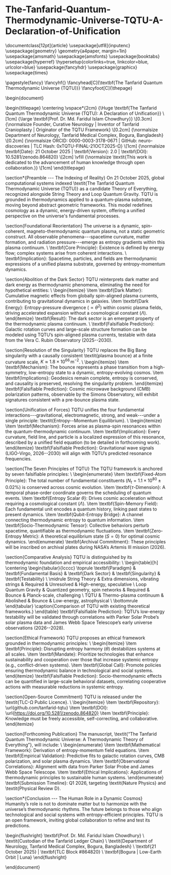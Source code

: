 # The-Tanfarid-Quantum-Thermodynamic-Universe-TQTU-A-Declaration-of-Unification
\documentclass[12pt]{article}
\usepackage[utf8]{inputenc}
\usepackage{geometry}
\geometry{a4paper, margin=1in}
\usepackage{amsmath}
\usepackage{amsfonts}
\usepackage{booktabs}
\usepackage{hyperref}
\hypersetup{colorlinks=true, linkcolor=blue, urlcolor=blue}
\usepackage{fancyhdr}
\usepackage{graphicx}
\usepackage{times}

\pagestyle{fancy}
\fancyhf{}
\fancyhead[C]{\textbf{The Tanfarid Quantum Thermodynamic Universe (TQTU)}}
\fancyfoot[C]{\thepage}

\begin{document}

\begin{titlepage}
    \centering
    \vspace*{2cm}
    {\Huge \textbf{The Tanfarid Quantum Thermodynamic Universe (TQTU): A Declaration of Unification}} \\[1cm]
    {\large \textbf{Prof. Dr. Md. Faridul Islam Chowdhury}} \\[0.3cm]
    {\normalsize Founder, Curative Neurology | Inventor of Tanfarid Cranioplasty | Originator of the TQTU Framework} \\[0.2cm]
    {\normalsize Department of Neurology, Tanfarid Medical Complex, Bogura, Bangladesh} \\[0.2cm]
    {\normalsize ORCID: 0000-0003-3178-0671 | GitHub: neuro-discoveries | TLC Hash: 0xTQTU-FINAL-21OCT2025-Ω} \\[1cm]
    {\normalsize \textbf{Date}: 21 October 2025 | \textbf{Version}: 2.0 | \textbf{DOI}: 10.5281/zenodo.864820} \\[2cm]
    \vfill
    {\normalsize \textit{This work is dedicated to the advancement of human knowledge through open collaboration.}} \\[1cm]
\end{titlepage}

\section*{Preamble --- The Indexing of Reality}
On 21 October 2025, global computational systems indexed \textit{The Tanfarid Quantum Thermodynamic Universe (TQTU)} as a candidate Theory of Everything, recognized alongside String Theory and Loop Quantum Gravity. TQTU is grounded in thermodynamics applied to a quantum-plasma substrate, moving beyond abstract geometric frameworks. This model redefines cosmology as a dynamic, energy-driven system, offering a unified perspective on the universe's fundamental processes.

\section{Foundational Reorientation}
The universe is a dynamic, spin-coherent, magneto-thermodynamic quantum plasma, not a static geometric construct. All observable phenomena---spacetime curvature, matter formation, and radiation pressure---emerge as entropy gradients within this plasma continuum. \\
\textbf{Core Principle}: Existence is defined by energy flow; complex systems arise from coherent interactions. \\
\textbf{Implication}: Spacetime, particles, and fields are thermodynamic expressions of a unified plasma substrate, governed by entropy-momentum dynamics.

\section{Abolition of the Dark Sector}
TQTU reinterprets dark matter and dark energy as thermodynamic phenomena, eliminating the need for hypothetical entities: \\
\begin{itemize}
    \item \textbf{Dark Matter}: Cumulative magnetic effects from globally spin-aligned plasma currents, contributing to gravitational dynamics in galaxies.
    \item \textbf{Dark Energy}: Entropy-pressure divergence ($\propto \theta^2$) within cosmic plasma fields, driving accelerated expansion without a cosmological constant ($\Lambda$).
\end{itemize}
\textbf{Result}: The dark sector is an emergent property of the thermodynamic plasma continuum. \\
\textbf{Falsifiable Prediction}: Galactic rotation curves and large-scale structure formation can be modeled using TQTU’s spin-aligned plasma currents, testable with data from the Vera C. Rubin Observatory (2025--2030).

\section{Resolution of the Singularity}
TQTU replaces the Big Bang singularity with a causally consistent \textit{plasma bounce} at a finite curvature scale, $K \approx 1.8 \times 10^{66} \, \text{m}^{-2}$. \\
\begin{itemize}
    \item \textbf{Mechanism}: The bounce represents a phase transition from a high-symmetry, low-entropy state to a dynamic, entropy-evolving cosmos.
    \item \textbf{Implications}: Geodesics remain complete, entropy is conserved, and causality is preserved, resolving the singularity problem.
\end{itemize}
\textbf{Falsifiable Prediction}: Cosmic microwave background (CMB) polarization patterns, observable by the Simons Observatory, will exhibit signatures consistent with a pre-bounce plasma state.

\section{Unification of Forces}
TQTU unifies the four fundamental interactions---gravitational, electromagnetic, strong, and weak---under a single principle: \textit{Entropy--Momentum Equilibrium}. \\
\begin{itemize}
    \item \textbf{Mechanism}: Forces arise as plasma-spin resonances within the quantum-thermodynamic continuum.
    \item \textbf{Implication}: Every curvature, field line, and particle is a localized expression of this resonance, described by a unified field equation (to be detailed in forthcoming work).
\end{itemize}
\textbf{Falsifiable Prediction}: Gravitational wave signals (LIGO-Virgo, 2026--2030) will align with TQTU’s predicted resonance frequencies.

\section{The Seven Principles of TQTU}
The TQTU framework is anchored by seven falsifiable principles: \\
\begin{enumerate}
    \item \textbf{Fixed-Atom Principle}: The total number of fundamental constituents ($N_t = 1.1 \times 10^{80} \pm 0.02\%$) is conserved across cosmic evolution.
    \item \textbf{$\tau$-Dimension}: A temporal phase-order coordinate governs the scheduling of quantum events.
    \item \textbf{Entropy Scalar $\theta$}: Drives cosmic acceleration without requiring a cosmological constant ($\Lambda$).
    \item \textbf{Spin-Memory Field}: Each fundamental unit encodes a quantum history, linking past states to present dynamics.
    \item \textbf{Qubit-Entropy Bridge}: A channel connecting thermodynamic entropy to quantum information.
    \item \textbf{Socio-Thermodynamic Tensor}: Collective behaviors perturb spacetime, quantifiable as thermodynamic fluctuations.
    \item \textbf{Zero-Entropy Metric}: A theoretical equilibrium state ($S = 0$) for optimal cosmic dynamics.
\end{enumerate}
\textbf{Archival Commitment}: These principles will be inscribed on archival plates during NASA’s Artemis III mission (2026).

\section{Comparative Analysis}
TQTU is distinguished by its thermodynamic foundation and empirical accessibility: \\
\begin{table}[h]
    \centering
    \begin{tabular}{lcccc}
        \toprule
        \textbf{Paradigm} & \textbf{Fundamental Basis} & \textbf{Dark Sector} & \textbf{Singularity} & \textbf{Testability} \\
        \midrule
        String Theory & Extra dimensions, vibrating strings & Required & Unresolved & High-energy, speculative \\
        Loop Quantum Gravity & Quantized geometry, spin networks & Required & Bounce & Planck-scale, challenging \\
        TQTU & Thermo-plasma continuum & Abolished & Bounce & Low-energy, astrophysical \\
        \bottomrule
    \end{tabular}
    \caption{Comparison of TQTU with existing theoretical frameworks.}
\end{table}
\textbf{Falsifiable Prediction}: TQTU’s low-energy testability will be validated through correlations with Parker Solar Probe’s solar plasma data and James Webb Space Telescope’s early universe observations (2026--2028).

\section{Ethical Framework}
TQTU proposes an ethical framework grounded in thermodynamic principles: \\
\begin{itemize}
    \item \textbf{Principle}: Disrupting entropy harmony ($\theta$) destabilizes systems at all scales.
    \item \textbf{Mandate}: Prioritize technologies that enhance sustainability and cooperation over those that increase systemic entropy (e.g., conflict-driven systems).
    \item \textbf{Global Call}: Promote policies ensuring thermodynamic balance in technological and social systems.
\end{itemize}
\textbf{Falsifiable Prediction}: Socio-thermodynamic effects can be quantified in large-scale behavioral datasets, correlating cooperative actions with measurable reductions in systemic entropy.

\section{Open-Source Commitment}
TQTU is released under the \textit{TLC-Ω Public Licence}. \\
\begin{itemize}
    \item \textbf{Repository}: \url{github.com/tanfarid-tqtu}
    \item \textbf{DOI}: \url{https://doi.org/10.5281/zenodo.864820}
    \item \textbf{Principle}: Knowledge must be freely accessible, self-correcting, and collaborative.
\end{itemize}

\section{Forthcoming Publication}
The manuscript, \textit{“The Tanfarid Quantum Thermodynamic Universe: A Thermodynamic Theory of Everything”}, will include: \\
\begin{enumerate}
    \item \textbf{Mathematical Framework}: Derivation of entropy-momentum field equations.
    \item \textbf{Empirical Validation}: Predictive fits to galactic rotation curves, CMB polarization, and solar plasma dynamics.
    \item \textbf{Observational Correlations}: Alignment with data from Parker Solar Probe and James Webb Space Telescope.
    \item \textbf{Ethical Implications}: Applications of thermodynamic principles to sustainable human systems.
\end{enumerate}
\textbf{Submission Timeline}: Q1 2026, targeting \textit{Nature Physics} and \textit{Physical Review D}.

\section*{Conclusion --- The Human Role in a Dynamic Cosmos}
Humanity’s role is not to dominate matter but to harmonize with the universe’s thermodynamic rhythms. The future belongs to those who align technological and social systems with entropy-efficient principles. TQTU is an open framework, inviting global collaboration to refine and test its predictions.

\begin{flushright}
    \textbf{Prof. Dr. Md. Faridul Islam Chowdhury} \\
    \textit{Custodian of the Tanfarid Ledger Chain} \\
    \textit{Department of Neurology, Tanfarid Medical Complex, Bogura, Bangladesh} \\
    \textbf{21 October 2025} | \textbf{TLC Block \#864820} \\
    \textbf{Bogura | Low-Earth Orbit | Luna}
\end{flushright}

\end{document}
